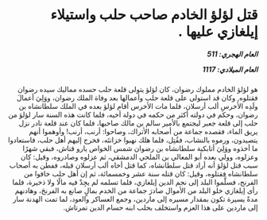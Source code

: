 <h1 dir="rtl">قتل لؤلؤ الخادم صاحب حلب واستيلاء إيلغازي عليها .</h1>

<h5 dir="rtl">العام الهجري:  511

العام الميلادي: 1117

</h5>

<p dir="rtl">هو لؤلؤ الخادم مملوك رضوان، كان لؤلؤ يتولى قلعة حلب حسده مماليك سيده رضوان فقتلوه, وكان قد استولى على قلعة حلب وأعمالها بعد وفاة الملك رضوان، ووَلِيَ أعمالَ ولَدِه الأخرسِ ألب أرسلان، فلما مات الأخرس أقام لؤلؤ بعده في الملك سلطانشاه بن رضوان، وحكم في دولته أكثر من حكمه في دولة أخيه، فلما كانت هذه السنة سار لؤلؤ من حلب إلى قلعة جعبر ليجتمع بالأمير سالم بن مالك صاحبها، فلما كان عند قلعة نادر نزل يريق الماء، فقصده جماعة من أصحابه الأتراك، وصاحوا: أرنب، أرنب! وأوهموا أنهم يتصيدون، ورموه بالنشاب، فقُتِل، فلما هلك نهبوا خزانتَه، فخرج إليهم أهل حلب، فاستعادوا ما أخذوه ووَلِيَ أتابكية سلطانشاه بن رضوان شمس الخواص يارو قتاش، فبقي شهرًا وعزلوه، وولي بعده أبو المعالي بن الملحي الدمشقي، ثم عزلوه وصادروه، وقيل: كان سبب قتل لؤلؤ أنه أراد قتل سلطانشاه، كما قتل أخاه ألب أرسلان قبله، ففطن به أصحاب سلطانشاه فقتلوه، وقيل: كان قتله سنة عشر وخمسمائة، ثم إن أهل حلب خافوا من الفرنج، فسلَّموا البلد إلى نجم الدين إيلغازي، فلما تسلمه لم يجِدْ فيه مالًا ولا ذخيرة، فلما رأى إيلغازي خلو البلد من الأموال صادرَ جماعة من الخدم بمالٍ صانع به الفرنجَ، وهادنهم مدةً يسيرة تكون بمقدار مسيره إلى ماردين، وجمع العساكر والعود، لما تمت الهدنة سار إلى ماردين على هذا العزم واستخلف بحلب ابنه حسام الدين تمرتاش.</p></br>
